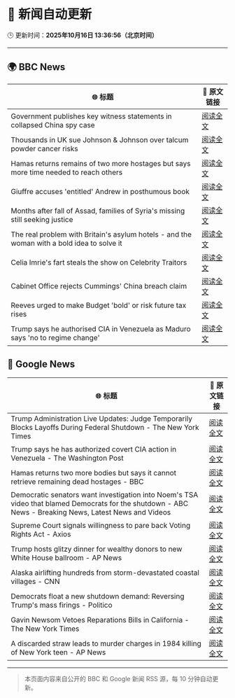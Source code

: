 # 🧠 新闻自动更新

🕒 更新时间：**2025年10月16日 13:36:56（北京时间）**

---

## 🌍 BBC News

| 🌐 标题 | 🔗 原文链接 |
|--------|-------------|
| Government publishes key witness statements in collapsed China spy case | [阅读全文](https://www.bbc.com/news/articles/c0ex172rxwzo?at_medium=RSS&at_campaign=rss) |
| Thousands in UK sue Johnson & Johnson over talcum powder cancer risks | [阅读全文](https://www.bbc.com/news/articles/c797wv928g8o?at_medium=RSS&at_campaign=rss) |
| Hamas returns remains of two more hostages but says more time needed to reach others | [阅读全文](https://www.bbc.com/news/articles/c3w9py9940go?at_medium=RSS&at_campaign=rss) |
| Giuffre accuses 'entitled' Andrew in posthumous book | [阅读全文](https://www.bbc.com/news/articles/c0kpjyjyrlno?at_medium=RSS&at_campaign=rss) |
| Months after fall of Assad, families of Syria's missing still seeking justice | [阅读全文](https://www.bbc.com/news/articles/cj07p5zm229o?at_medium=RSS&at_campaign=rss) |
| The real problem with Britain's asylum hotels - and the woman with a bold idea to solve it | [阅读全文](https://www.bbc.com/news/articles/cdx4rrrvg8do?at_medium=RSS&at_campaign=rss) |
| Celia Imrie's fart steals the show on Celebrity Traitors | [阅读全文](https://www.bbc.com/news/articles/c4gpr5j3kgdo?at_medium=RSS&at_campaign=rss) |
| Cabinet Office rejects Cummings' China breach claim | [阅读全文](https://www.bbc.com/news/articles/ce3xz607dpro?at_medium=RSS&at_campaign=rss) |
| Reeves urged to make Budget 'bold' or risk future tax rises | [阅读全文](https://www.bbc.com/news/articles/cg7n8v34jvlo?at_medium=RSS&at_campaign=rss) |
| Trump says he authorised CIA in Venezuela as Maduro says 'no to regime change' | [阅读全文](https://www.bbc.com/news/articles/c0ex1jq9pdvo?at_medium=RSS&at_campaign=rss) |

## 📰 Google News

| 🌐 标题 | 🔗 原文链接 |
|--------|-------------|
| Trump Administration Live Updates: Judge Temporarily Blocks Layoffs During Federal Shutdown - The New York Times | [阅读全文](https://news.google.com/rss/articles/CBMib0FVX3lxTE9LT3Q1M2hPTl9uNnEwNVg3cGc0SmcwX2lfNlNxNHBTYTZMZ2gtWWtkX1pDNnFxZ09jcmhJM2tjaVRONVVPcmphdzdmb25kVzVxSmQ2TldCZjJlTzlzZ3dUZUZMVG4ySTRqZm5zd0VvNA?oc=5) |
| Trump says he has authorized covert CIA action in Venezuela - The Washington Post | [阅读全文](https://news.google.com/rss/articles/CBMioAFBVV95cUxOVFYzdDlXSXYtMEEwX3cxWklEMGxXU0diNVFDRHBxLTZ0MXdNUWtvaXdMc2xXc0VyY0pLQ0dGV2xGV3FwU1dqc0JvYXRpOTlOLWxWZ29tc1d1UDNrWTByR0JzSFNiRW45eTBkbS1tUW5wT3BTdjJ2aUJpU1pFRFp6NXB5ckRfMjBuT0RpU1pqY1oyTjVJS0FBU2hFUm5QN2pY?oc=5) |
| Hamas returns two more bodies but says it cannot retrieve remaining dead hostages - BBC | [阅读全文](https://news.google.com/rss/articles/CBMiWkFVX3lxTFBhaVpvUTVnR3dZZmFheXphUmxpX0NoYjVXZGtGSDFScnRfMHd1eGpuRzZ5N09rSnBMUmhVamQ2MjBnczg0ZXhrTHc3MW5sNWVZZjZDQ2pVVWZyUdIBX0FVX3lxTFB0NXNYN2puYUhlMlR5ZG12UlVRM1F3OVR4TUVPTjU3MG5xc3ExT1FzQmRrcFhBeHVXczdZOTNJeEtSbUktZzVvdGxQNTdxRkJxYUttcWtodzlOQi13aHhV?oc=5) |
| Democratic senators want investigation into Noem's TSA video that blamed Democrats for the shutdown - ABC News - Breaking News, Latest News and Videos | [阅读全文](https://news.google.com/rss/articles/CBMiuAFBVV95cUxPa25CR082cUU2bXQ4dGw2LXNyZEFpZjZBMnpWQ2sybmxId1hRNUFsTkJCWGxHQkx5SmlQVHBJTlp2VkZJTVN5WXNMNGQwU0RpWm1EZXdXNlh1cmgtVFkxSkh3c0o3czI4MDBGMExtRHhEbDZhcmVLQjBkVlFDMmtseG1ZekpPMy1NZ2YweFRJc2w2Q01vYmFGWFo5Y2NzNzRTQ2VwaDFsMHFsckEwRG53UzFKLUdqSGM10gG-AUFVX3lxTE04dEpzcFBBRWkyOFRnamc3SThlODJrbUU3VUxPMWlScWstclgtMUcxZDBDd091bVIyU19XV1JtclRaT3Ezdy1aWHdyTzJwR1A3STRUUVJzWWJpOGgtN0NWNEZzcHpnUS0tOERGdVB0VHNqc0FKUkNJLThBN00xRV9rTFVxQXI3Nm9OemZ6dTRHTjNfZG0tT1ZfamduT1NZVWxOYXVHTEV4emRUaEFPSGFWTmctTkFRY0FTS0xmbEE?oc=5) |
| Supreme Court signals willingness to pare back Voting Rights Act - Axios | [阅读全文](https://news.google.com/rss/articles/CBMif0FVX3lxTFA0QVU0U2kyd0g3Yk1qZkRmYVhmVFY3NTdQSjRuTHFRVkd6Tmwwb1hLZHBhRFBFRklfdTdaRGlyX0lsYWROb0p2c0J0MXYxZ25CZDAzRzk0QnRndkx5M2RpbmdUX2JVSExxNTZPX21FTXlCVlNSRGptbnZpQjNjc00?oc=5) |
| Trump hosts glitzy dinner for wealthy donors to new White House ballroom - AP News | [阅读全文](https://news.google.com/rss/articles/CBMimAFBVV95cUxQRW9oNk1MaFI2aWFMX2RXcWZMUnlkYzRXNXMzMFc5M2RMQXBLczdQS29kLUxyQzVFd3pDc01oOWxuRU1lNXIxMHZnUTF3TDZucjJ5STMxUTJNcnBOVVdaM2Jmc0tEa0Exbl9fd19MaGZKNFVkSXp4SGthZXR5dThHWWR5Vk9zVTFMdDM2aUlqbHl5dFEyMjhNSA?oc=5) |
| Alaska airlifting hundreds from storm-devastated coastal villages - CNN | [阅读全文](https://news.google.com/rss/articles/CBMihAFBVV95cUxPZlJoaXYzczZXNGJxWlVjRkYza19GVU5jWEtmOElZY2FRZUk2MkVWR1hQeGg2d2tkbUJuUTdNTkQ1a1BaeFVkc0pzSng5WHY2dWNYZUFXYzNXX3ltWmh0YURHa3E2RlRWRTU1THFRYkM0ajg5Rk9sSzZ2SUFZVVpHTzFQNFU?oc=5) |
| Democrats float a new shutdown demand: Reversing Trump's mass firings - Politico | [阅读全文](https://news.google.com/rss/articles/CBMinwFBVV95cUxQckNrbFM0VVIxVWtYc1pKNnZ2ZVZIY3hoTzFHZmFwWVhjZmxkRmpIWmFRUXZ0RmxsZWh5SE5GRHV3LW52d2NmQjh4X1BkRHBaOGtsQkhSNXV4STRXNmh1V3dMY2lEdDEtbHJrYThSU0pyVTdJeU03SDYweE1tNGp3UzRTSHhNNTFBSE9uYzJXQ2xCMGoxNnBKRTZQQUFOd2M?oc=5) |
| Gavin Newsom Vetoes Reparations Bills in California - The New York Times | [阅读全文](https://news.google.com/rss/articles/CBMigwFBVV95cUxPeE9JMUF1eVd6STJsU1VlRnVaMDBLZ084TXRnOEpfUjV3Z3liZlBwQ2lWSXRkZk1nWktFckQ2YnIzamZ3NEhtZENBLUZBNjlVUWNLTUR1b1NaYnA5V0o3b1hlSjg2LXFSSXE0bWlnSWZYUHNwaDRfOHJNQmFVU25lZHY2bw?oc=5) |
| A discarded straw leads to murder charges in 1984 killing of New York teen - AP News | [阅读全文](https://news.google.com/rss/articles/CBMikAFBVV95cUxPNVg3WVp6c0ZrclByMm5US09CY3RCR2tBaHh3ck5FdG1oVzczc05zZ1FUUTA1REt2VHdlcFotZUlROUllZkh4dWREZHQ1NGVHcGVVbTl3VjNDRVVLMTRrN2V0WVFfV056bFNQLVlGRVFmRXBEQm9yYmo3akQ1U2xTQVpmblBTd3lmU2NzM2FiS2c?oc=5) |

---
> 本页面内容来自公开的 BBC 和 Google 新闻 RSS 源，每 10 分钟自动更新。